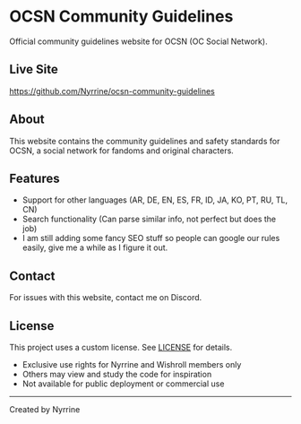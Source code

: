 # OCSN Community Guidelines

Official community guidelines website for OCSN (OC Social Network).

## Live Site
https://github.com/Nyrrine/ocsn-community-guidelines

## About
This website contains the community guidelines and safety standards for OCSN, a social network for fandoms and original characters.

## Features
- Support for other languages (AR, DE, EN, ES, FR, ID, JA, KO, PT, RU, TL, CN)
- Search functionality (Can parse similar info, not perfect but does the job)
- I am still adding some fancy SEO stuff so people can google our rules easily, give me a while as I figure it out.

## Contact
For issues with this website, contact me on Discord.

## License
This project uses a custom license. See [LICENSE](LICENSE) for details.
- Exclusive use rights for Nyrrine and Wishroll members only
- Others may view and study the code for inspiration
- Not available for public deployment or commercial use

---
Created by Nyrrine